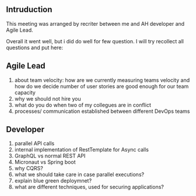 ## Intruduction

This meeting was arranged by recriter between me and  AH developer and Agile Lead.

Overall it went well, but i did do well for few question. I will try recollect all questions and put here:

## Agile Lead
1. about team velocity: how are we currently measuring teams velocity and how do we decide number of user stories are good enough for our team capacity
2. why we should not hire you
3. what do you do when two of my collegues are in conflict
4. processes/ communication established between different DevOps teams


## Developer
1. parallel API calls
2. internal implementation of RestTemplate for Async calls
3. GraphQL vs normal REST API
4. Micronaut vs Spring boot
5. why CQRS?
6. what we should take care in case parallel executions?
7. explain blue green deploymnet?
8. what are different techniques, used for securing applications?
